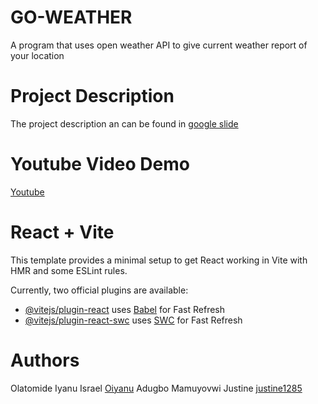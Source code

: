 # GO-WEATHER
A program that uses open weather API to give current weather report of your location

# Project Description
The project description an can be found in [google slide](https://docs.google.com/presentation/d/1rzplQuB8S1cOj9kWidR21FKmA9mXy0gAJTs8rGYf88o/edit?usp=sharing)

# Youtube Video Demo
  [Youtube](https://www.youtube.com/watch?v=bpBz81v94bc)

# React + Vite

This template provides a minimal setup to get React working in Vite with HMR and some ESLint rules.

Currently, two official plugins are available:

- [@vitejs/plugin-react](https://github.com/vitejs/vite-plugin-react/blob/main/packages/plugin-react/README.md) uses [Babel](https://babeljs.io/) for Fast Refresh
- [@vitejs/plugin-react-swc](https://github.com/vitejs/vite-plugin-react-swc) uses [SWC](https://swc.rs/) for Fast Refresh
  

# Authors
Olatomide Iyanu Israel [Oiyanu](https://github.com/Oiyanu)
Adugbo Mamuyovwi Justine [justine1285](https://github.com/justine1285)
